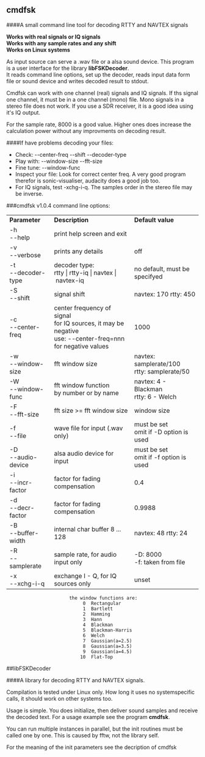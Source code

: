 ##  cmdfsk

####A small command line tool for decoding RTTY and NAVTEX signals

**Works with real signals or IQ signals**<br>
**Works with any sample rates and any shift**<br>
**Works on Linux systems**

As input source can serve a .wav file or a alsa sound device. 
This program is a user interface for the library **libFSKDecoder**.<br>
It reads command line options, set up the decoder, reads input data form file or sound device and writes
 decoded result to stdout.

Cmdfsk can work with one channel (real) signals and IQ signals. If ths signal one channel, 
it must be in a one channel (mono) file. Mono signals in a stereo file does not work.
If you use a SDR receiver, it is a good idea using it's IQ output.

For the sample rate, 8000 is a good value. Higher ones does increase the calculation power 
without any improvments on decoding result.


####If have problems decoding your files:

* Check:       --center-freq  --shift  --decoder-type
* Play with:   --window-size  --fft-size
* Fine tune:   --window-func
* Inspect your file: Look for correct center freq.
A very good program therefor is sonic-visualiser, audacity does a good job too.
* For IQ signals, test -xchg-i-q. The samples order in the stereo file may be inverse.


###cmdfsk v1.0.4 command line options:


<table>
<tr><td><b>Parameter</b></td><td><b>Description</b></td><td><b>Default value</b></td></tr>
    <tr><td>-h<br>--help</td><td>                  print help screen and exit</td><td></td></tr>
<tr><td>-v<br>--verbose</td><td>prints any details</td><td>off</td></tr>
<tr><td>-t<br>--decoder-type</td><td>decoder&nbsp;type:<br>rtty&nbsp;|&nbsp;rtty-iq&nbsp;|&nbsp;navtex&nbsp;|&nbsp;navtex-iq</td><td>no default, must be specifyed</td></tr>
<tr><td>-S<br>--shift</td><td>signal shift</td><td>navtex: 170  rtty: 450</td></tr>
<tr><td>-c<br>--center-freq</td><td>center frequency of signal<br>for IQ sources, it may be negative<br>use: --center-freq=nnn for negative values</td><td>1000</td></tr>
<tr><td>-w<br>--window-size</td><td>fft window size</td><td>navtex: samplerate/100<br>rtty: samplerate/50</td></tr>
<tr><td>-W<br>--window-func</td><td>fft window function<br>by number or by name</td><td>navtex: 4 - Blackman<br>rtty: 6 - Welch</td></tr>
<tr><td>-F<br>--fft-size</td><td>fft size >= fft window size</td><td>window size</td></tr>
<tr><td>-f<br>--file</td><td>wave file for input (.wav only)</td><td>must be set<br>omit if -D option is used</td></tr>
<tr><td>-D<br>--audio-device</td><td>alsa audio device for input</td><td>must be set<br>omit if -f option is used</td></tr>
<tr><td>-i<br>--incr-factor</td><td>factor for fading compensation</td><td>0.4</td></tr>
<tr><td>-d<br>--decr-factor</td><td>factor for fading compensation</td><td>0.9988</td></tr>
<tr><td>-B<br>--buffer-width</td><td>internal char buffer 8 ... 128</td><td>navtex: 48   rtty: 24</td></tr>
<tr><td>-R<br>--samplerate</td><td>sample rate, for audio input only</td><td>-D: 8000<br>-f: taken from file</td></tr>
<tr><td>-x<br>--xchg-i-q</td><td>exchange I - Q, for IQ sources only</td><td>unset</td></tr>
</table>



                           the window functions are:
                                0  Rectangular 
                                1  Bartlett
                                2  Hamming
                                3  Hann
                                4  Blackman
                                5  Blackman-Harris
                                6  Welch
                                7  Gaussian(a=2.5)
                                8  Gaussian(a=3.5)
                                9  Gaussian(a=4.5)
                               10  Flat-Top



##libFSKDecoder
 
####A library for decoding RTTY and NAVTEX signals.

Compilation is tested under Linux only. How long it uses no systemspecific calls, it should work on other systems too.

Usage is simple. You does initialize, then deliver sound samples and receive the decoded text.
For a usage example see the program **cmdfsk**.

You can run multiple instances in parallel, but the init routines must be called one by one.
This is caused by fftw, not the library self.

For the meaning of the init parameters see the decription of cmdfsk